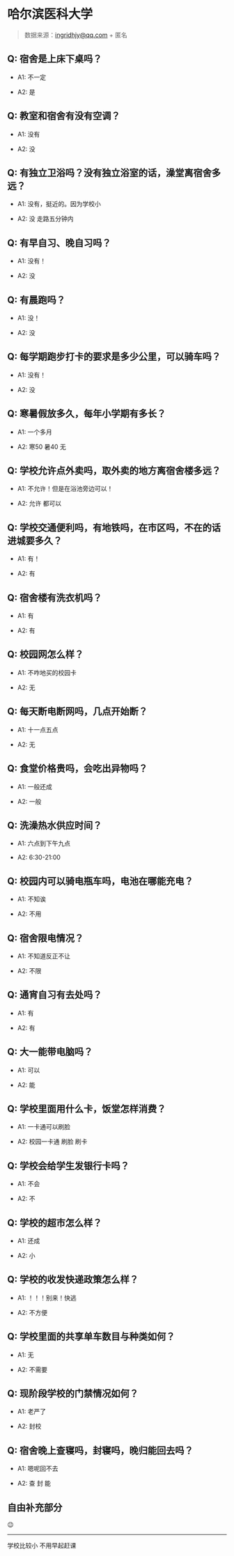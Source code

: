# 哈尔滨医科大学

> 数据来源：ingridhjy@qq.com + 匿名

## Q: 宿舍是上床下桌吗？

- A1: 不一定

- A2: 是

## Q: 教室和宿舍有没有空调？

- A1: 没有

- A2: 没

## Q: 有独立卫浴吗？没有独立浴室的话，澡堂离宿舍多远？

- A1: 没有，挺近的。因为学校小

- A2: 没 走路五分钟内

## Q: 有早自习、晚自习吗？

- A1: 没有！

- A2: 没

## Q: 有晨跑吗？

- A1: 没！

- A2: 没

## Q: 每学期跑步打卡的要求是多少公里，可以骑车吗？

- A1: 没有！

- A2: 没

## Q: 寒暑假放多久，每年小学期有多长？

- A1: 一个多月

- A2: 寒50 暑40 无

## Q: 学校允许点外卖吗，取外卖的地方离宿舍楼多远？

- A1: 不允许！但是在浴池旁边可以！

- A2: 允许 都可以

## Q: 学校交通便利吗，有地铁吗，在市区吗，不在的话进城要多久？

- A1: 有！

- A2: 有

## Q: 宿舍楼有洗衣机吗？

- A1: 有

- A2: 有

## Q: 校园网怎么样？

- A1: 不咋地买的校园卡

- A2: 无

## Q: 每天断电断网吗，几点开始断？

- A1: 十一点五点

- A2: 无

## Q: 食堂价格贵吗，会吃出异物吗？

- A1: 一般还成

- A2: 一般

## Q: 洗澡热水供应时间？

- A1: 六点到下午九点

- A2: 6:30-21:00

## Q: 校园内可以骑电瓶车吗，电池在哪能充电？

- A1: 不知诶

- A2: 不用

## Q: 宿舍限电情况？

- A1: 不知道反正不让

- A2: 不限

## Q: 通宵自习有去处吗？

- A1: 有

- A2: 有

## Q: 大一能带电脑吗？

- A1: 可以

- A2: 能

## Q: 学校里面用什么卡，饭堂怎样消费？

- A1: 一卡通可以刷脸

- A2: 校园一卡通 刷脸 刷卡

## Q: 学校会给学生发银行卡吗？

- A1: 不会

- A2: 不

## Q: 学校的超市怎么样？

- A1: 还成

- A2: 小

## Q: 学校的收发快递政策怎么样？

- A1: ！！！别来！快逃

- A2: 不方便

## Q: 学校里面的共享单车数目与种类如何？

- A1: 无

- A2: 不需要

## Q: 现阶段学校的门禁情况如何？

- A1: 老严了

- A2: 封校

## Q: 宿舍晚上查寝吗，封寝吗，晚归能回去吗？

- A1: 嗯呢回不去

- A2: 查 封 能

## 自由补充部分

😉

***

学校比较小 不用早起赶课